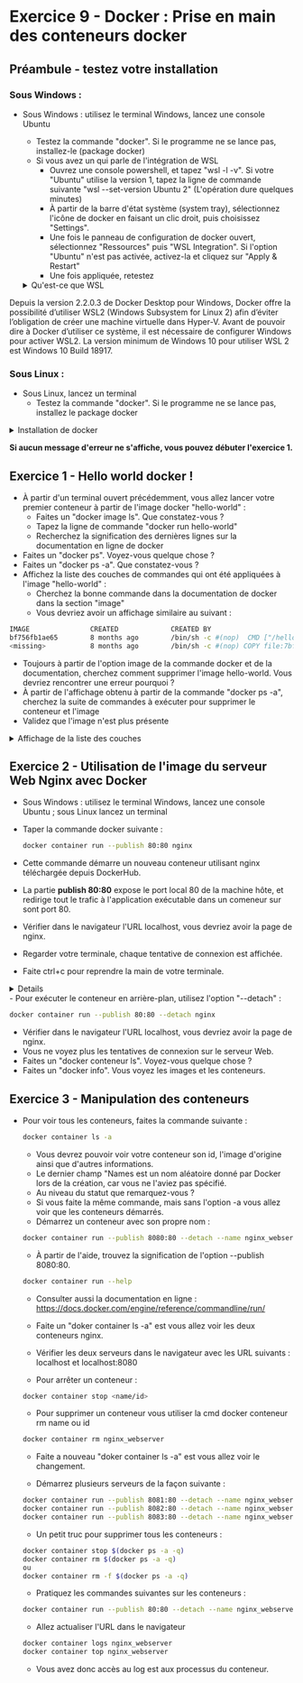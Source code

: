 # Exercice 9 - Docker : Prise en main des conteneurs docker


## Préambule - testez votre installation

### Sous Windows :

- Sous Windows : utilisez le terminal Windows, lancez une console Ubuntu 
  - Testez la commande "docker". Si le programme ne se lance pas, installez-le (package docker)
  - Si vous avez un qui parle de l'intégration de WSL
    - Ouvrez une console powershell, et tapez "wsl -l -v". Si votre "Ubuntu" utilise la version 1, tapez la ligne de commande suivante "wsl --set-version Ubuntu 2" (L'opération dure quelques minutes)
    - À partir de la barre d'état système (system tray), sélectionnez l'icône de docker en faisant un clic droit, puis choisissez "Settings".
    - Une fois le panneau de configuration de docker ouvert, sélectionnez "Ressources" puis "WSL Integration". Si l'option "Ubuntu" n'est pas activée, activez-la et cliquez sur "Apply & Restart"
    - Une fois appliquée, retestez
  

  <details>
    <summary>Qu'est-ce que WSL</summary>
Depuis la version 2.2.0.3 de Docker Desktop pour Windows, Docker offre la possibilité d’utiliser WSL2 (Windows Subsystem for Linux 2) afin d’éviter l’obligation de créer une machine virtuelle dans Hyper-V. Avant de pouvoir dire à Docker d’utiliser ce système, il est nécessaire de configurer Windows pour activer WSL2.
La version minimum de Windows 10 pour utiliser WSL 2 est Windows 10 Build 18917.
</details>

### Sous Linux : 
- Sous Linux, lancez un terminal
  - Testez la commande "docker". Si le programme ne se lance pas, installez le package docker

<details>

   <summary>Installation de docker</summary>


```bash
apt install docker
```

</details>

**Si aucun message d'erreur ne s'affiche, vous pouvez débuter l'exercice 1.**


## Exercice 1 - Hello world docker !

- À partir d'un terminal ouvert précédemment, vous allez lancer votre premier conteneur à partir de l'image docker "hello-world" :
  - Faites un "docker image ls". Que constatez-vous ?
  - Tapez la ligne de commande "docker run hello-world"
  - Recherchez la signification des dernières lignes sur la documentation en ligne de docker
- Faites un "docker ps". Voyez-vous quelque chose ?
- Faites un "docker ps -a". Que constatez-vous ?
- Affichez la liste des couches de commandes qui ont été appliquées à l'image "hello-world" :
  - Cherchez la bonne commande dans la documentation de docker dans la section "image"
  - Vous devriez avoir un affichage similaire au suivant :


```bash
IMAGE               CREATED             CREATED BY                                      SIZE                COMMENT
bf756fb1ae65        8 months ago        /bin/sh -c #(nop)  CMD ["/hello"]               0B                  
<missing>           8 months ago        /bin/sh -c #(nop) COPY file:7bf12aab75c3867a…   13.3kB        
```


- Toujours à partir de l'option image de la commande docker et de la documentation, cherchez comment supprimer l'image hello-world. Vous devriez rencontrer une erreur pourquoi ?
- À partir de l'affichage obtenu à partir de la commande "docker ps -a", cherchez la suite de commandes à exécuter pour supprimer le conteneur et l'image
- Validez que l'image n'est plus présente


<details>
    <summary>Affichage de la liste des couches</summary>


```bash
docker image history hello-world
```


</details>


## Exercice 2 - Utilisation de l'image du serveur Web Nginx avec Docker


- Sous Windows : utilisez le terminal Windows, lancez une console Ubuntu ; sous Linux lancez un terminal
- Taper la commande docker suivante :
  
  ```bash
  docker container run --publish 80:80 nginx
  ```


- Cette commande démarre un nouveau conteneur utilisant nginx téléchargée depuis DockerHub.
- La partie **publish 80:80** expose le port local 80 de la machine hôte, et redirige tout le trafic à l'application exécutable dans un comeneur sur sont port 80.
- Vérifier dans le navigateur l'URL localhost, vous devriez avoir la page de nginx.
- Regarder votre terminale, chaque tentative de connexion est affichée.
- Faite ctrl+c pour reprendre la main de votre terminale.
<details>
Sur Linux ctrl+C éteint le conteneur. Sur Windows il fonctionne toujours.
</details>
- Pour exécuter le conteneur en arrière-plan, utilisez l'option "--detach" :
  
  ```bash
  docker container run --publish 80:80 --detach nginx
  ```
- Vérifier dans le navigateur l'URL localhost, vous devriez avoir la page de nginx.
- Vous ne voyez plus les tentatives de connexion sur le serveur Web.
- Faites un "docker conteneur ls". Voyez-vous quelque chose ?
- Faites un "docker info". Vous voyez les images et les conteneurs.



## Exercice 3 - Manipulation des conteneurs 


- Pour voir tous les conteneurs, faites la commande suivante :
  ```bash
  docker container ls -a
  ```
  - Vous devrez pouvoir voir votre conteneur son id, l'image d'origine ainsi que  d'autres informations. 
  - Le dernier champ "Names est un nom aléatoire donné par Docker lors de la création, car vous ne l'aviez pas spécifié.
  - Au niveau du statut que remarquez-vous ?
  - Si vous faite la même commande, mais sans l'option -a vous allez voir que les conteneurs démarrés.
  - Démarrez un conteneur avec son  propre nom :
   ```bash
  docker container run --publish 8080:80 --detach --name nginx_webserver nginx
  ```
  - À partir de l'aide, trouvez la signification de l'option --publish 8080:80. 
  ```bash
  docker container run --help
  ```
  - Consulter aussi la documentation en ligne : https://docs.docker.com/engine/reference/commandline/run/


  - Faite un "doker container ls -a" est vous allez voir les deux conteneurs nginx.
  - Vérifier les deux serveurs dans le navigateur avec les URL suivants :
    localhost et localhost:8080


  - Pour arrêter un conteneur : 
  ```bash
  docker container stop <name/id>
   ```
  - Pour supprimer un conteneur vous utiliser la cmd docker conteneur rm name ou id
  ```bash
  docker container rm nginx_webserver 
  ```
  - Faite a nouveau "doker container ls -a" est vous allez voir le changement.


  - Démarrez plusieurs serveurs de la façon suivante :
   ```bash
  docker container run --publish 8081:80 --detach --name nginx_webserver1 nginx
  docker container run --publish 8082:80 --detach --name nginx_webserver2 nginx
  docker container run --publish 8083:80 --detach --name nginx_webserver3 nginx
  ```
  - Un petit truc pour supprimer tous les conteneurs :
   ```bash
   docker container stop $(docker ps -a -q)
   docker container rm $(docker ps -a -q)
   ou
   docker container rm -f $(docker ps -a -q)
  ``` 
    - Pratiquez les commandes suivantes sur les conteneurs : 
   ```bash
   docker container run --publish 80:80 --detach --name nginx_webserver nginx
    ```
    - Allez actualiser l'URL dans le navigateur
   ```bash 
   docker container logs nginx_webserver
   docker container top nginx_webserver
  ``` 
  - Vous avez donc accès au log est aux processus du conteneur.

